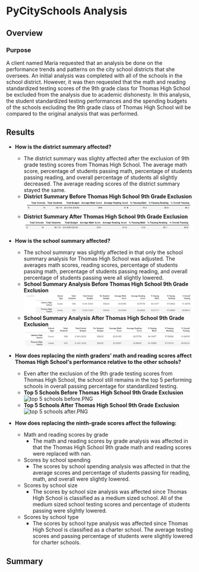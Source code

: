 # PyCitySchools Analysis
## Overview
### Purpose
A client named Maria requested that an analysis be done on the performance trends and patterns on the city school districts that she oversees. An initial analysis was completed with all of the schools in the school district. However, it was then requested that the math and reading standardized testing scores of the 9th grade class for Thomas High School be excluded from the analysis due to academic dishonesty. In this analysis, the student standardized testing performances and the spending budgets of the schools excluding the 9th grade class of Thomas High School will be compared to the original analysis that was performed. 
## Results
* __How is the district summary affected?__ 
  * The district summary was slighty affected after the exclusion of 9th grade testing scores from Thomas High School. The average math score, percentage of students passing math, percentage of students passing reading, and overall percentage of students all slightly decreased. The average reading scores of the district summary stayed the same. 
  * __District Summary Before Thomas High School 9th Grade Exclusion__
  ![district summary before.PNG](https://github.com/tommy-chin/School_District_Analysis/blob/main/Resources/district%20summary%20before.PNG)
  * __District Summary After Thomas High School 9th Grade Exclusion__
  ![district summary after.PNG](https://github.com/tommy-chin/School_District_Analysis/blob/main/Resources/district%20summary%20after.PNG)
 
* __How is the school summary affected?__
  *  The school summary was slightly affected in that only the school summary analysis for Thomas High School was adjusted. The averages math scores, reading scores, percentage of students passing math, percentage of students passing reading, and overall percentage of students passing were all slightly lowered. 
  *  __School Summary Analysis Before Thomas High School 9th Grade Exclusion__
  ![no exclusion school analysis.PNG](https://github.com/tommy-chin/School_District_Analysis/blob/main/Resources/no%20exclusion%20school%20analysis.PNG)
  *  __School Summary Analysis After Thomas High School 9th Grade Exclusion__ 
  ![school analysis after exclusion of 9th thomas.PNG](https://github.com/tommy-chin/School_District_Analysis/blob/main/Resources/school%20analysis%20after%20exclusion%20of%209th%20thomas.PNG)
*  __How does replacing the ninth graders' math and reading scores affect Thomas High School's performance relative to the other schools?__
   * Even after the exclusion of the 9th grade testing scores from Thomas High School, the school still remains in the top 5 performing schools in overall passing    percentage for standardized testing. 
   * __Top 5 Schools Before Thomas High School 9th Grade Exclusion__
    ![top 5 schools before.PNG](http://localhost:8888/view/Resources/top%205%20schools%20before.PNG)
   * __Top 5 Schools After Thomas High School 9th Grade Exclusion__
    ![top 5 schools after.PNG](http://localhost:8888/view/Resources/top%205%20schools%20after.PNG)
* __How does replacing the ninth-grade scores affect the following:__
  *  Math and reading scores by grade
     *   The math and reading scores by grade analysis was affected in that the Thomas High School 9th grade math and reading scores were replaced with nan.
  *  Scores by school spending
     *  The scores by school spending analysis was affected in that the average scores and percentage of students passing for reading, math, and overall were slightly lowered. 
  *  Scores by school size
     *  The scores by school size analysis was affected since Thomas High School is classified as a medium sized school. All of the medium sized school testing scores and percentage of students passing were slightly lowered. 
  *  Scores by school type
     *  The scores by school type analysis was affected since Thomas High School is classified as a charter school. The average testing scores and passing percentage of students were slightly lowered for charter schools. 
  
    
## Summary
    
